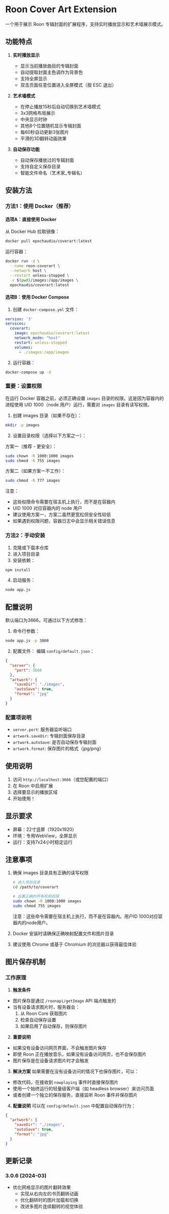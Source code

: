 # Roon Cover Art Extension

一个用于展示 Roon 专辑封面的扩展程序，支持实时播放显示和艺术墙展示模式。

## 功能特点

1. **实时播放显示**
   - 显示当前播放曲目的专辑封面
   - 自动提取封面主色调作为背景色
   - 支持全屏显示
   - 双击页面任意位置进入全屏模式（按 ESC 退出）

2. **艺术墙模式**
   - 在停止播放15秒后自动切换到艺术墙模式
   - 3x3网格布局展示
   - 中央显示时钟
   - 其他8个位置随机显示专辑封面
   - 每60秒自动更新3张图片
   - 平滑的3D翻转动画效果

3. **自动保存功能**
   - 自动保存播放过的专辑封面
   - 支持自定义保存目录
   - 智能文件命名（艺术家_专辑名）

## 安装方法

### 方法1：使用 Docker（推荐）

#### 选项A：直接使用 Docker

从 Docker Hub 拉取镜像：
```bash
docker pull epochaudio/coverart:latest
```

运行容器：
```bash
docker run -d \
  --name roon-coverart \
  --network host \
  --restart unless-stopped \
  -v $(pwd)/images:/app/images \
  epochaudio/coverart:latest
```

#### 选项B：使用 Docker Compose
1. 创建 `docker-compose.yml` 文件：
```yaml
version: '3'
services:
  coverart:
    image: epochaudio/coverart:latest
    network_mode: "host"
    restart: unless-stopped
    volumes:
      - ./images:/app/images
```

2. 运行容器：
```bash
docker-compose up -d
```

### 重要：设置权限

在运行 Docker 容器之前，必须正确设置 `images` 目录的权限。这是因为容器内的进程使用 UID 1000（node 用户）运行，需要对 `images` 目录有读写权限。

1. 创建 images 目录（如果不存在）：
```bash
mkdir -p images
```

2. 设置目录权限（选择以下方案之一）：

方案一（推荐 - 更安全）：
```bash
sudo chown -R 1000:1000 images
sudo chmod -R 755 images
```

方案二（如果方案一不工作）：
```bash
sudo chmod -R 777 images
```

注意：
- 这些权限命令需要在宿主机上执行，而不是在容器内
- UID 1000 对应容器内的 node 用户
- 建议使用方案一，方案二虽然更宽松但安全性较低
- 如果遇到权限问题，容器日志中会显示相关错误信息

### 方法2：手动安装

1. 克隆或下载本仓库
2. 进入项目目录
3. 安装依赖：
```bash
npm install
```
4. 启动服务：
```bash
node app.js
```

## 配置说明

默认端口为3666，可通过以下方式修改：

1. 命令行参数：
```bash
node app.js -p 3000
```

2. 配置文件：
编辑 `config/default.json`：
```json
{
  "server": {
    "port": 3666
  },
  "artwork": {
    "saveDir": "./images",
    "autoSave": true,
    "format": "jpg"
  }
}
```

### 配置项说明

- `server.port`: 服务器监听端口
- `artwork.saveDir`: 专辑封面保存目录
- `artwork.autoSave`: 是否自动保存专辑封面
- `artwork.format`: 保存图片的格式（jpg/png）

## 使用说明

1. 访问 `http://localhost:3666`（或您配置的端口）
2. 在 Roon 中启用扩展
3. 选择要显示的播放区域
4. 开始使用！

## 显示要求

- 屏幕：22寸竖屏（1920x1920）
- 环境：专用WebView，全屏显示
- 运行：支持7x24小时稳定运行

## 注意事项

1. 确保 images 目录具有正确的读写权限
   ```bash
   # 进入项目目录
   cd /path/to/coverart
   
   # 设置正确的所有权和权限
   sudo chown -R 1000:1000 images
   sudo chmod 755 images
   ```
   注意：这些命令需要在宿主机上执行，而不是在容器内。用户ID 1000对应容器内的node用户。

2. Docker 安装时请确保正确映射配置文件和图片目录
3. 建议使用 Chrome 或基于 Chromium 的浏览器以获得最佳体验

## 图片保存机制

### 工作原理

1. **触发条件**
- 图片保存是通过 `/roonapi/getImage` API 端点触发的
- 当有设备请求图片时，服务器会：
  1. 从 Roon Core 获取图片
  2. 检查自动保存设置
  3. 如果启用了自动保存，则保存图片

2. **重要说明**
- 如果没有设备访问网页界面，不会触发图片保存
- 即使 Roon 正在播放音乐，如果没有设备访问网页，也不会保存图片
- 图片保存是在设备请求图片时才会触发

3. **解决方案**
如果需要在没有设备访问的情况下也保存图片，可以：
- 修改代码，在接收到 `nowplaying` 事件时直接保存图片
- 使用一个始终运行的轻量级客户端（如 headless browser）来访问页面
- 或者创建一个独立的保存服务，直接监听 Roon 事件并保存图片

4. **配置说明**
可以在 `config/default.json` 中配置自动保存行为：
```json
{
  "artwork": {
    "saveDir": "./images",
    "autoSave": true,
    "format": "jpg"
  }
}
```

## 更新记录

### 3.0.6 (2024-03)
- 优化网格显示的图片翻转效果
  - 实现从右向左的书页翻转动画
  - 优化翻转时的图片加载和切换
  - 改进多图片连续翻转的视觉体验

